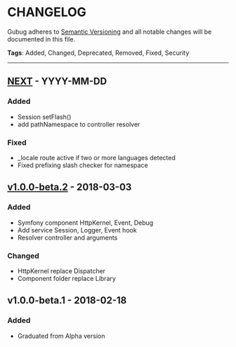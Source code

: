# CHANGELOG

Gubug adheres to [Semantic Versioning](http://semver.org/spec/v2.0.0.html) and all notable changes will be documented in this file.

**Tags**: Added, Changed, Deprecated, Removed, Fixed, Security  

---

## [NEXT] - YYYY-MM-DD

### Added
- Session setFlash()
- add pathNamespace to controller resolver

### Fixed
- _locale route active if two or more languages detected
- Fixed prefixing slash checker for namespace

## [v1.0.0-beta.2] - 2018-03-03

### Added
- Symfony component HttpKernel, Event, Debug
- Add service Session, Logger, Event hook
- Resolver controller and arguments

### Changed
- HttpKernel replace Dispatcher
- Component folder replace Library


## v1.0.0-beta.1 - 2018-02-18

### Added
* Graduated from Alpha version


[NEXT]: https://github.com/qaharmdz/gubug/compare/v1.0.0-beta.2...HEAD
[v1.0.0-beta.2]: https://github.com/qaharmdz/gubug/compare/v1.0.0-beta.1...v1.0.0-beta.2
